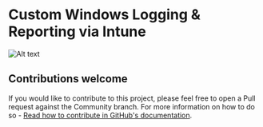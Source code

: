 # Custom Windows Logging & Reporting via Intune

![Alt text](https://static.wixstatic.com/media/74cedb_100c236e0129450dbf9e149688819af1~mv2.jpg/v1/fill/w_1716,h_1506,al_c,q_90/74cedb_100c236e0129450dbf9e149688819af1~mv2.webp "Solution Architecture")

## Contributions welcome

If you would like to contribute to this project, please feel free to open a Pull request against the Community branch. For more information on how to do so - [Read how to contribute in GitHub's documentation](https://docs.github.com/en/repositories/working-with-files/managing-files/editing-files#editing-files-in-another-users-repository).
